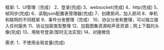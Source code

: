 框架:
1、UI管理（完成）
2、登录(完成)
3、websocket(完成)
4、http(完成)
5、帧同步(完成)
6、读取json配置表管理器(完成)
7、创建房间，加入房间
8、单机和联网的不同框架
9、事件分发整理（完成）
10、协议分发和整理，可以独立接入任何服务
11、协议加密类型整理
12、加载图集资源和声音资源；网上下载的头像(完成)
13、用账号登录(暂时无法实现)
14、对接微信

需求:
1、不使用全局变量(完成)